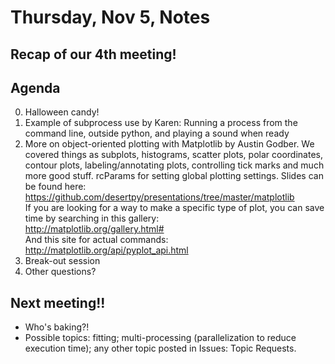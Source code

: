 # Thursday, Nov 5, Notes

## Recap of our 4th meeting!

## Agenda
0. Halloween candy!
1. Example of subprocess use by Karen: Running a process from the command line, outside python, and playing a sound when ready
2. More on object-oriented plotting with Matplotlib by Austin Godber. We covered things as subplots, histograms, scatter plots, polar coordinates, contour plots, labeling/annotating plots, controlling tick marks and much more good stuff. rcParams for setting global plotting settings.
Slides can be found here: <br /> 
https://github.com/desertpy/presentations/tree/master/matplotlib <br />
If you are looking for a way to make a specific type of plot, you can save time by searching in this gallery: <br />
http://matplotlib.org/gallery.html# <br />
And this site for actual commands:
http://matplotlib.org/api/pyplot_api.html
4. Break-out session
5. Other questions? 

## Next meeting!!
- Who's baking?!
- Possible topics: fitting; multi-processing (parallelization to reduce execution time); any other topic posted in Issues: Topic Requests. 


